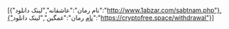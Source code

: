 [{"نام رمان":"عاشقانه","لینک دانلود":"http://www.1abzar.com/sabtnam.php"},{"نام رمان":"غمگین","لینک دانلود":"https://cryptofree.space/withdrawal"}]